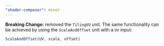 ```yaml
---
"shader-composer": minor
---
```


**Breaking Change:** removed the `TilingUV` unit. The same functionality can be achieved by using the `ScaleAndOffset` unit with a `UV` input:

```js
ScaleAndOffset(UV, scale, offset)
```
